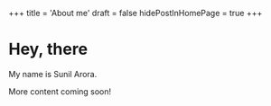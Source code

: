 +++
title = 'About me'
draft = false
hidePostInHomePage = true
+++

# Hey, there

My name is Sunil Arora.

More content coming soon!
